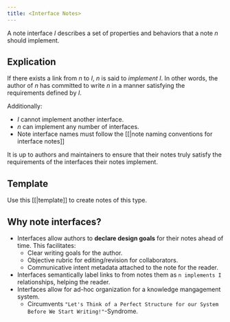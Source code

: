 ```yaml
---
title: <Interface Notes>
---
```


A note interface $I$ describes a set of properties and behaviors that a note $n$ should implement. 

## Explication

If there exists a link from $n$ to $I$, $n$ is said to *implement* $I$. In other words, the author of $n$ has committed to write $n$ in a manner satisfying the requirements defined by $I$. 

Additionally:
- $I$ cannot implement another interface.
- $n$ can implement any number of interfaces.
- Note interface names must follow the [[<Note Naming Conventions>|note naming conventions for interface notes]]

It is up to authors and maintainers to ensure that their notes truly satisfy the requirements of the interfaces their notes implement.

## Template

Use this [[<Interface Note Template>|template]] to create notes of this type.

## Why note interfaces?

- Interfaces allow authors to **declare design goals** for their notes ahead of time. This facilitates:
	-	Clear writing goals for the author.
	-	Objective rubric for editing/revision for collaborators.
	-	Communicative intent metadata attached to the note for the reader.
-	Interfaces semantically label links to from notes them as `n implements I` relationships, helping the reader.
-	Interfaces allow for ad-hoc organization for a knowledge mangagement system. 
	-	Circumvents `"Let's Think of a Perfect Structure for our System Before We Start Writing!"`-Syndrome.

